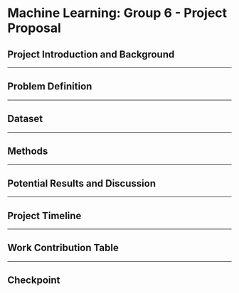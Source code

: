 # Machine Learning: Group 6 - Project Proposal

## Project Introduction and Background




---

## Problem Definition




---

## Dataset




---

## Methods





---

## Potential Results and Discussion




---

## Project Timeline




---

## Work Contribution Table



---

## Checkpoint


